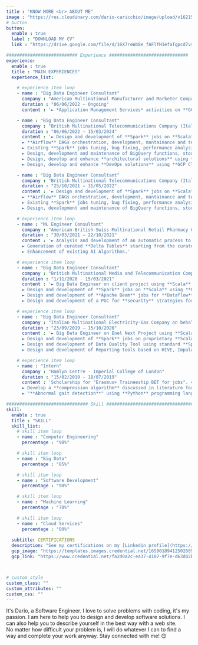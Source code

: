 ```yaml
---
title : "KNOW MORE <br> ABOUT ME"
image : "https://res.cloudinary.com/dario-caricchio/image/upload/v1621548143/backgrounds/portrait_dlnmps.jpg" # "images/backgrounds/portrait.jpg"
# button
button:
  enable : true
  label : "DOWNLOAD MY CV"
  link : "https://drive.google.com/file/d/16X7reW48e_fAFlfH1efaTgpcd7vsH3-F/view?usp=sharing"

########################### Experience ##############################
experience:
  enable : true
  title : "MAIN EXPERIENCES"
  experience_list:

    # experience item loop
    - name : "Big Data Engineer Consultant"
      company : "American Multinational Manufacturer and Marketer Company (both USA and EMEA division) on behalf of Capgemini"
      duration : "06/06/2022 – Ongoing"
      content : '► *Application Management Services* activities on **GCP** using various cloud services like **Composer** and the related **Airflow** DAG written in **Python**, **Cloud Storage**, **Cloud Functions**, analysis on **BigQuery** using **SQL**, **Dataproc**, **Firestore**.'

    - name : "Big Data Engineer Consultant"
      company : "British Multinational Telecommunications Company (Italian division) on behalf of Capgemini"
      duration : "06/06/2022 – 15/03/2024"
      content : '► Design and development of **Spark** jobs on **Scala** which run on **GCP** **Dataproc** clusters to process data on Google **Cloud Storage** for masking purposes.<br>
      ► **Airflow** DAGs orchestration, development, mantainance and testing on **Python** with **PySpark** using **GCP** **Composer**, **Dataproc** and **Cloud Storage** for analytics reasons.<br>
      ► Existing **Spark** jobs tuning, bug fixing, performance analysis and improvements.<br>
      ► Design, development and maintenance of BigQuery functions, stored procedures and tables using **SQL** and connecting with **Airflow**, **Cloud Storage** and **PySpark**.<br>
      ► Design, develop and enhance **architectural solutions** using **GCP Cloud Functions**, **BigQuery** and **Composer**.<br>
      ► Design, develop and enhance **DevOps solutions** using **GCP Cloud Build** and **Cloud Artifact**, with focus on repository and template management together with all the related settings.'

    - name : "Big Data Engineer Consultant"
      company : "British Multinational Telecommunications Company (Italian division) on behalf of a Japanese Multinational IT Service and Consulting Company (Italian division)"
      duration : "25/10/2021 – 31/05/2022"
      content : '► Design and development of **Spark** jobs on **Scala** which run on **GCP** **Dataproc** clusters to process data on Google **Cloud Storage** for masking purposes.<br>
      ► **Airflow** DAGs orchestration, development, mantainance and testing on **Python** with **PySpark** using **GCP** **Composer**, **Dataproc** and **Cloud Storage** for analytics reasons.<br>
      ► Existing **Spark** jobs tuning, bug fixing, performance analysis and improvements.<br>
      ► Design, development and maintenance of BigQuery functions, stored procedures and tables using **SQL** and connecting with **Airflow**, **Cloud Storage** and **PySpark**.'

    # experience item loop
    - name : "ML Engineer Consultant"
      company : "American-British-Swiss Multinational Retail Pharmacy Company on behalf of an Italian Digital Solution Company"
      duration : "30/03/2021 – 22/10/2021"
      content : '► Analysis and development of an automatic process to detect Schema Inconsistencies and detect the existing of Duplicated Primary Keys using **Python**, **PySpark** and more in general **Azure** tecnologies; both **Databricks Workspace** and local environment using **databrick-connect** and **databricks-cli** have been used.<br>
      ► Generation of curated **Delta Tables** starting from the curated **ADLS storage account**; the curated delta tables are equivalent to the curated tables found on **Synapse** (**ADW**).<br>
      ► Enhancement of existing AI Algorithms.'

    # experience item loop
    - name : "Big Data Engineer Consultant"
      company : "British Multinational Media and Telecommunication Company (German and Austrian division) on behalf of a Japanese Multinational IT Service and Consulting Company (Italian division)"
      duration : "1/11/2020 - 15/03/2021"
      content : '► Big Data Engineer on client project using **Scala** and **Java** programming languages and **Google Cloud Platform**.<br>
      ► Design and development of **Spark** jobs on **Scala** using **GCP** services like Google **Cloud Storage**, **Pub/Sub**, **Google DLP** and many more.<br>
      ► Design and development of **Apache Beam** jobs for **Dataflow** using SCIO, a *Beam Scala framework*, for both **batch** and **streaming** contexts using ***GCS*** and **Kafka** technologies into the **ingestion** layer.<br>
      ► Design and development of a POC for **security** strategies for **Dataflow** jobs using **Google KMS**, **DLP** and **Google Tink** crypto library.'

    # experience item loop
    - name : "Big Data Engineer Consultant"
      company : "Italian Multinational Electricity-Gas Company on behalf of a French Multinational IT Service and Consulting Company"
      duration : "23/09/2019 – 15/10/2020"
      content : '► Big Data Engineer on Enel Next Project using **Scala** and **Java** programming languages, **Hadoop Cloudera Distribution**.<br>
      ► Design and development of **Spark** jobs on proprietary **Scala** platform built on top of **Spark core**.<br>
      ► Design and development of Data Quality Tool using standard **Spark Core API** (**Spark** 2.4.5 and **Scala** 2.11.12).<br>
      ► Design and development of Reporting tools based on HIVE, Impala, Parquet/ORC/Avro files on S3 and HDFS for dataset materialization, Data Visualization and CSV/Excel file export.'

    # experience item loop
    - name : "Intern"
      company : "Hamlyn Centre - Imperial College of London"
      duration : "15/02/2019 – 18/07/2019"
      content : 'Scholarship for "Erasmus+ Traineeship BET for jobs". <br>
      ► Develop a **compression algorithm** discussed in literature for an ECG sensor using **C** programming language. <br>
      ► "**Abnormal gait detection**" using **Python** programming language and libraries combined with **machine learning** algorithms and methods for **pre-processing**, **feature extraction**, **dataset creation**, **data visualization**, **discrete wavelet transform** and **classification**.'

############################### Skill #################################
skill:
  enable : true
  title : "SKILL"
  skill_list:
    # skill item loop
    - name : "Computer Engineering"
      percentage : "98%"

    # skill item loop
    - name : "Big Data"
      percentage : "85%"

    # skill item loop
    - name : "Software Development"
      percentage : "90%"

    # skill item loop
    - name : "Machine Learning"
      percentage : "70%"

    # skill item loop
    - name : "Cloud Services"
      percentage : "80%"
  
  subtitle: CERTIFICATIONS
  description: "See my certifications on my [Linkedin profile](https://www.linkedin.com/in/dariocaricchio/details/certifications/)."
  gcp_image: "https://templates.images.credential.net/16590189412502689960209276019161.png"
  gcp_link: "https://www.credential.net/fa2d0a2c-ea37-4107-9f7e-d63d42b78591"



# custom style
custom_class: ""
custom_attributes: ""
custom_css: ""
---
```


It's Dario, a Software Engineer. I love to solve problems with coding, it's my passion. I am here to help you to design and develop software solutions. I can also help you to describe yourself in the best way with a web site.<br>No matter how difficult your problem is, I will do whatever I can to find a way and complete your work anyway. Stay connected with me! 😊